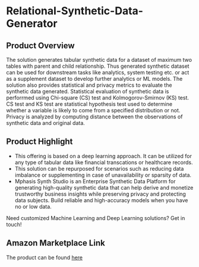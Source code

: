 # Relational-Synthetic-Data-Generator

## Product Overview

The solution generates tabular synthetic data for a dataset of maximum two tables with parent and child relationship. Thus generated synthetic dataset can be used for downstream tasks like analytics, system testing etc. or act as a supplement dataset to develop further analytics or ML models. The solution also provides statistical and privacy metrics to evaluate the synthetic data generated. Statistical evaluation of synthetic data is perforrmed using Chi-square (CS) test and Kolmogorov-Smirnov (KS) test. CS test and KS test are statistical hypothesis test used to determine whether a variable is likely to come from a specified distribution or not. Privacy is analyzed by computing distance between the observations of synthetic data and original data.

## Product Highlight
* This offering  is based on a deep learning approach. It can be utilized for any type of tabular data like financial transcations or healthcare records.
* This solution can be repurposed for scenarios such as reducing data imbalance or supplementing in case of unavailability or sparsity of data. 
* Mphasis Synth Studio is an Enterprise Synthetic Data Platform for generating high-quality synthetic data that can help derive and monetize trustworthy business insights while preserving privacy and protecting data subjects. Build reliable and high-accuracy models when you have no or low data. 

Need customized Machine Learning and Deep Learning solutions? Get in touch!

## Amazon Marketplace Link
The product can be found [here](https://aws.amazon.com/marketplace/pp/prodview-xfentzfe7vekc)

